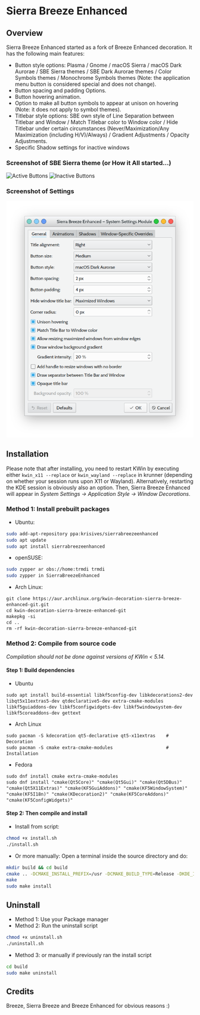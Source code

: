# Sierra Breeze Enhanced


## Overview

Sierra Breeze Enhanced started as a fork of Breeze Enhanced decoration. It has the following main features:

 * Button style options: Plasma / Gnome / macOS Sierra / macOS Dark Aurorae / SBE Sierra themes / SBE Dark Aurorae themes / Color Symbols themes / Monochrome Symbols themes (Note: the application menu button is considered special and does not change).
 * Button spacing and padding Options.
 * Button hovering animation.
 * Option to make all button symbols to appear at unison on hovering (Note: it does not apply to symbol themes).
 * Titlebar style options: SBE own style of Line Separation between Titlebar and Window / Match Titlebar color to Window color / Hide Titlebar under certain circumstances (Never/Maximization/Any Maximization (including H/V)/Always) / Gradient Adjustments / Opacity Adjustments.
 * Specific Shadow settings for inactive windows
 
 
### Screenshot of SBE Sierra theme (or How it All started...)


![Active Buttons](screenshots/ActiveButtons.gif?raw=true "Active Buttons")
![Inactive Buttons](screenshots/InactiveButtons.gif?raw=true "Inactive Buttons")


### Screenshot of Settings


![SBE Settings](screenshots/SBE_settings.png?raw=true "SBE Settings")


## Installation

Please note that after installing, you need to restart KWin by executing either `kwin_x11 --replace` or `kwin_wayland --replace` in krunner (depending on whether your session runs upon X11 or Wayland). Alternatively, restarting the KDE session is obviously also an option. Then, Sierra Breeze Enhanced will appear in *System Settings &rarr; Application Style &rarr; Window Decorations*.

### Method 1: Install prebuilt packages
- Ubuntu:
```sh
sudo add-apt-repository ppa:krisives/sierrabreezeenhanced
sudo apt update
sudo apt install sierrabreezeenhanced
```
- openSUSE:
```sh
sudo zypper ar obs://home:trmdi trmdi
sudo zypper in SierraBreezeEnhanced
```
- Arch Linux:
```
git clone https://aur.archlinux.org/kwin-decoration-sierra-breeze-enhanced-git.git
cd kwin-decoration-sierra-breeze-enhanced-git
makepkg -si
cd ..
rm -rf kwin-decoration-sierra-breeze-enhanced-git
```

### Method 2: Compile from source code
*Compilation should not be done against versions of KWin < 5.14.*

#### Step 1: Build dependencies
- Ubuntu
``` shell
sudo apt install build-essential libkf5config-dev libkdecorations2-dev libqt5x11extras5-dev qtdeclarative5-dev extra-cmake-modules libkf5guiaddons-dev libkf5configwidgets-dev libkf5windowsystem-dev libkf5coreaddons-dev gettext
```
- Arch Linux
``` shell
sudo pacman -S kdecoration qt5-declarative qt5-x11extras    # Decoration
sudo pacman -S cmake extra-cmake-modules                    # Installation
```
- Fedora
``` shell
sudo dnf install cmake extra-cmake-modules
sudo dnf install "cmake(Qt5Core)" "cmake(Qt5Gui)" "cmake(Qt5DBus)" "cmake(Qt5X11Extras)" "cmake(KF5GuiAddons)" "cmake(KF5WindowSystem)" "cmake(KF5I18n)" "cmake(KDecoration2)" "cmake(KF5CoreAddons)" "cmake(KF5ConfigWidgets)"
```

#### Step 2: Then compile and install
- Install from script:
```sh
chmod +x install.sh
./install.sh
```
- Or more manually:
Open a terminal inside the source directory and do:
```sh
mkdir build && cd build
cmake .. -DCMAKE_INSTALL_PREFIX=/usr -DCMAKE_BUILD_TYPE=Release -DKDE_INSTALL_LIBDIR=lib -DBUILD_TESTING=OFF -DKDE_INSTALL_USE_QT_SYS_PATHS=ON
make
sudo make install
```


## Uninstall

- Method 1: Use your Package manager
- Method 2: Run the uninstall script
```sh
chmod +x uninstall.sh
./uninstall.sh
```
- Method 3: or manually if previously ran the install script
```sh
cd build
sudo make uninstall
```


## Credits
Breeze, Sierra Breeze and Breeze Enhanced for obvious reasons :)
